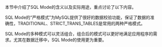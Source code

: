 

本节中介绍了SQL Mode的含义以及实际用途，重点讨论了以下内容。

SQL Mode的“严格模式”为MySQL提供了很好的数据校验功能，保证了数据的准确性，TRADITIONAL、STRICT_TRANS_TABLES是常用的两种严格模式。

SQL Mode的多种模式可以灵活组合，组合后的模式可以更好地满足应用程序的需求。尤其在数据迁移中，SQL Mode的使用更为重要。



